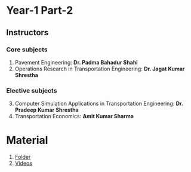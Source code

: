 # Year-1 Part-2

## Instructors
### Core subjects
1. Pavement Engineering: **Dr. Padma Bahadur Shahi**
2. Operations Research in Transportation Engineering: **Dr. Jagat Kumar Shrestha**

### Elective subjects
3. Computer Simulation Applications in Transportation Engineering: **Dr. Pradeep Kumar Shrestha**
4. Transportation Economics: **Amit Kumar Sharma**


# Material
1. [Folder](https://drive.google.com/drive/folders/1YxVaX1lrwI14RCwtwdhwlQGNGhVPK-Gw?usp=drive_link)
2. [Videos](https://www.youtube.com/playlist?list=PLPo7n0SktB-fFLdCwlv6kPM0M3XjGC1N5)
